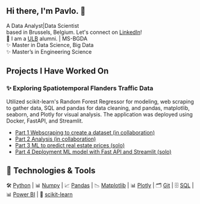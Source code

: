 ## Hi there, I'm Pavlo. 👋

A Data Analyst|Data Scientist<br>
based in Brussels, Belgium. Let's connect on  [LinkedIn](https://www.linkedin.com/in/pavlobrazhko/)!<br>
🌱 I am a [ULB](https://www.ulb.be/en/programme/2024-ms-bgda) alumni. | MS-BGDA<br>
✨ Master in Data Science, Big Data<br>
✨ Master’s in Engineering Science<br>

## Projects I Have Worked On <br>
### ✨ Exploring Spatiotemporal Flanders Traffic Data<br>
Utilized scikit-learn's Random Forest Regressor for modeling, web scraping to gather data, SQL and pandas for data cleaning, and pandas, matplotlib, seaborn, and Plotly for visual analysis. The application was deployed using Docker, FastAPI, and Streamlit. <br>
- [Part 1 Webscraping to create a dataset (in collaboration)](https://github.com/Yanina-Andriienko/immo-eliza-scraping-scrapegoat)<br>
- [Part 2 Analysis (in collaboration)](https://github.com/Yanina-Andriienko/immo-eliza-scrapeGOATS-analysis)<br>
- [Part 3 ML to predict real estate prices (solo)](https://github.com/Yanina-Andriienko/immo-eliza-ml)<br>
- [Part 4 Deployment ML model with Fast API and Streamlit (solo)](https://github.com/Yanina-Andriienko/immo-eliza-deployment)<br>


## 🔧 Technologies & Tools<br>

🛠️ [Python](https://www.python.org/) | 📊 [Numpy](https://numpy.org/) | 📈 [Pandas](https://pandas.pydata.org/) | 📉 [Matplotlib](https://matplotlib.org/) | 📊 [Plotly](https://plotly.com/) | 🗂️ [Git](https://git-scm.com/) | 🗄️ [SQL](https://www.mysql.com/) | 📊 [Power BI](https://powerbi.microsoft.com/) | 🧠 [scikit-learn](https://scikit-learn.org/stable/)
